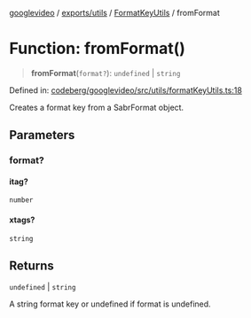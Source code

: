 [googlevideo](../../../../../README.md) / [exports/utils](../../../README.md) / [FormatKeyUtils](../README.md) / fromFormat

# Function: fromFormat()

> **fromFormat**(`format?`): `undefined` \| `string`

Defined in: [codeberg/googlevideo/src/utils/formatKeyUtils.ts:18](https://github.com/LuanRT/googlevideo/blob/19854137cadaf49fd755394883dfd7fe5fdaba20/src/utils/formatKeyUtils.ts#L18)

Creates a format key from a SabrFormat object.

## Parameters

### format?

#### itag?

`number`

#### xtags?

`string`

## Returns

`undefined` \| `string`

A string format key or undefined if format is undefined.
